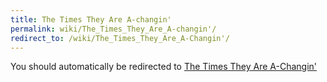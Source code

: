 ```yaml
---
title: The Times They Are A-changin'
permalink: wiki/The_Times_They_Are_A-changin'/
redirect_to: /wiki/The_Times_They_Are_A-Changin'/
---
```


You should automatically be redirected to [The Times They Are A-Changin'](/wiki/The_Times_They_Are_A-Changin'/)
